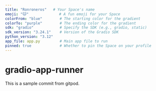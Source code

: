 ```yaml
---
title: "Ronroneros"   # Your Space's name
emoji: "🐱"              # A fun emoji for your Space
colorFrom: "blue"        # The starting color for the gradient
colorTo: "purple"        # The ending color for the gradient
sdk: "gradio"            # Specify the SDK (e.g., gradio, static)
sdk_version: "3.24.1"    # Version of the Gradio SDK
python_version: "3.12"
app_file: app.py         # Main app file to run
pinned: true             # Whether to pin the Space on your profile
---
```



# gradio-app-runner

This is a sample commit from gitpod.